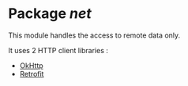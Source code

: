 # Package *net*
This module handles the access to remote data only.

It uses 2 HTTP client libraries : 
- [OkHttp](https://square.github.io/okhttp/) 
- [Retrofit](https://square.github.io/retrofit/)